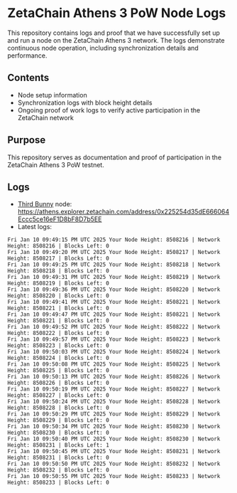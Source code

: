 # ZetaChain Athens 3 PoW Node Logs
This repository contains logs and proof that we have successfully set up and run a node on the ZetaChain Athens 3 network. The logs demonstrate continuous node operation, including synchronization details and performance.

## Contents
- Node setup information
- Synchronization logs with block height details
- Ongoing proof of work logs to verify active participation in the ZetaChain network

## Purpose
This repository serves as documentation and proof of participation in the ZetaChain Athens 3 PoW testnet.

## Logs

- [Third Bunny](https://thirdbunny.xyz/) node: https://athens.explorer.zetachain.com/address/0x225254d35dE666064Eccc5ce16eF1D8bF8D7b5EE
- Latest logs:
```
Fri Jan 10 09:49:15 PM UTC 2025 Your Node Height: 8508216 | Network Height: 8508216 | Blocks Left: 0
Fri Jan 10 09:49:20 PM UTC 2025 Your Node Height: 8508217 | Network Height: 8508217 | Blocks Left: 0
Fri Jan 10 09:49:25 PM UTC 2025 Your Node Height: 8508218 | Network Height: 8508218 | Blocks Left: 0
Fri Jan 10 09:49:31 PM UTC 2025 Your Node Height: 8508219 | Network Height: 8508219 | Blocks Left: 0
Fri Jan 10 09:49:36 PM UTC 2025 Your Node Height: 8508220 | Network Height: 8508220 | Blocks Left: 0
Fri Jan 10 09:49:41 PM UTC 2025 Your Node Height: 8508221 | Network Height: 8508221 | Blocks Left: 0
Fri Jan 10 09:49:47 PM UTC 2025 Your Node Height: 8508221 | Network Height: 8508221 | Blocks Left: 0
Fri Jan 10 09:49:52 PM UTC 2025 Your Node Height: 8508222 | Network Height: 8508222 | Blocks Left: 0
Fri Jan 10 09:49:57 PM UTC 2025 Your Node Height: 8508223 | Network Height: 8508223 | Blocks Left: 0
Fri Jan 10 09:50:03 PM UTC 2025 Your Node Height: 8508224 | Network Height: 8508224 | Blocks Left: 0
Fri Jan 10 09:50:08 PM UTC 2025 Your Node Height: 8508225 | Network Height: 8508225 | Blocks Left: 0
Fri Jan 10 09:50:13 PM UTC 2025 Your Node Height: 8508226 | Network Height: 8508226 | Blocks Left: 0
Fri Jan 10 09:50:19 PM UTC 2025 Your Node Height: 8508227 | Network Height: 8508227 | Blocks Left: 0
Fri Jan 10 09:50:24 PM UTC 2025 Your Node Height: 8508228 | Network Height: 8508228 | Blocks Left: 0
Fri Jan 10 09:50:29 PM UTC 2025 Your Node Height: 8508229 | Network Height: 8508229 | Blocks Left: 0
Fri Jan 10 09:50:34 PM UTC 2025 Your Node Height: 8508230 | Network Height: 8508230 | Blocks Left: 0
Fri Jan 10 09:50:40 PM UTC 2025 Your Node Height: 8508230 | Network Height: 8508231 | Blocks Left: 1
Fri Jan 10 09:50:45 PM UTC 2025 Your Node Height: 8508231 | Network Height: 8508231 | Blocks Left: 0
Fri Jan 10 09:50:50 PM UTC 2025 Your Node Height: 8508232 | Network Height: 8508232 | Blocks Left: 0
Fri Jan 10 09:50:55 PM UTC 2025 Your Node Height: 8508233 | Network Height: 8508233 | Blocks Left: 0
```

